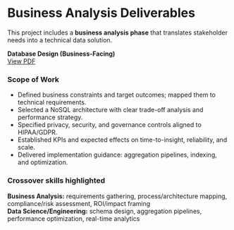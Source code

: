 # Business Analysis Deliverables

This project includes a **business analysis phase** that translates stakeholder needs into a technical data solution.

**Database Design (Business-Facing)**  
  [View PDF](docs/healthfit-database-design.pdf)
  
### Scope of Work
- Defined business constraints and target outcomes; mapped them to technical requirements.
- Selected a NoSQL architecture with clear trade-off analysis and performance strategy.
- Specified privacy, security, and governance controls aligned to HIPAA/GDPR.
- Established KPIs and expected effects on time-to-insight, reliability, and scale.
- Delivered implementation guidance: aggregation pipelines, indexing, and optimization.
  
### Crossover skills highlighted
**Business Analysis:** requirements gathering, process/architecture mapping, compliance/risk assessment, ROI/impact framing  
**Data Science/Engineering:** schema design, aggregation pipelines, performance optimization, real-time analytics
